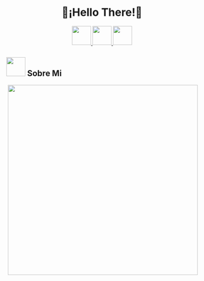<h1 align="center">🐧¡Hello There!🐧</h1>

<p align="center">
  <a href="https://letterboxd.com/roccagoolmozie/">
    <img src="https://a.ltrbxd.com/logos/letterboxd-mac-icon.png" height="50" width="50" text-decoration="none">
    </a>
<a href="https://www.instagram.com/robert0flores_/">
    <img src="https://img.icons8.com/fluency/48/000000/instagram-new.png" height="50" width="50" text-decoration="none">
  </a>
<a href="https://www.facebook.com/robertoflores9295/">
    <img src="https://img.icons8.com/fluency/48/000000/facebook.png" height="50" width="50" text-decoration="none">
  </a>

## <picture><img src = "https://www.gstatic.com/android/keyboard/emojikitchen/20211115/u1f427/u1f427_u1f634.png" width = 50px></picture> **Sobre Mi**

<picture> <img align="right" src="https://thurotdotcom.files.wordpress.com/2012/09/11-what-was.jpg" width = 500px></picture>

```json
{
  nombre: "Roberto Flores",
  estudios: "Ingenieria en Computacion",
  Aprendiendo:{
    Lenguajes: ["java", "javaScript", "Css"],
    Tecnologias: ["Git", "Bash"],
    Sistemas Operativos Usados: ["Fedora", "Mint", "Arch Linux"],
    Entornos De Escritorio y Twm: ["Hyperland","I3wm","Xfc4"]
  },
  Cine:{
    PeliculasFacoritas: ["La La Land","Star Wars Episodio III The Revenge of the sith","Phatome Thread", "Gueros"],
    DirectoresFavoritos: ["Damian Chezelle", "Alejandro Gonzales Iñarritu", "Denis Villanueve"],
    ActoresFavoritos:["Emma Stone", "Ryan Gosling","Jake Gylenhall", "Anne Hataway"]    
